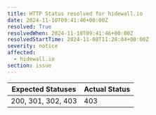 ```yaml
---
title: HTTP Status resolved for hidewall.io
date: 2024-11-10T09:41:46+00:00Z
resolved: True
resolvedWhen: 2024-11-10T09:41:46+00:00Z
resolvedStartTime: 2024-11-08T11:28:04+00:00Z
severity: notice
affected:
  - hidewall.io
section: issue
---
```


| Expected Statuses | Actual Status  |
|-------------------|----------------|
| 200, 301, 302, 403 | 403 |
